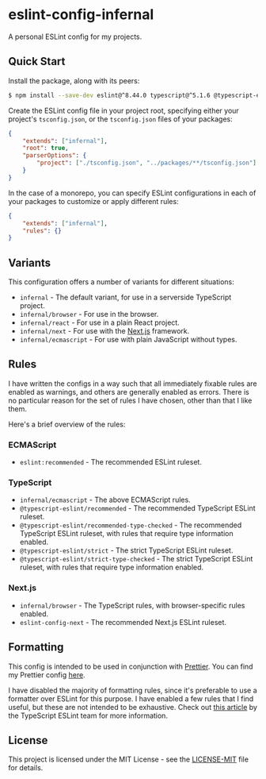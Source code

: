 # eslint-config-infernal

A personal ESLint config for my projects.

## Quick Start

Install the package, along with its peers:

```sh
$ npm install --save-dev eslint@^8.44.0 typescript@^5.1.6 @typescript-eslint/parser@^6.0.0 @typescript-eslint/parser@^6.0.0 eslint-config-infernal
```

Create the ESLint config file in your project root, specifying either your project's
`tsconfig.json`, or the `tsconfig.json` files of your packages:

```json
{
	"extends": ["infernal"],
	"root": true,
	"parserOptions": {
		"project": ["./tsconfig.json", "../packages/**/tsconfig.json"]
	}
}
```

In the case of a monorepo, you can specify ESLint configurations in each of your packages to
customize or apply different rules:

```json
{
	"extends": ["infernal"],
	"rules": {}
}
```

## Variants

This configuration offers a number of variants for different situations:

- `infernal` - The default variant, for use in a serverside TypeScript project.
- `infernal/browser` - For use in the browser.
- `infernal/react` - For use in a plain React project.
- `infernal/next` - For use with the [Next.js](https://nextjs.org/) framework.
- `infernal/ecmascript` - For use with plain JavaScript without types.

## Rules

I have written the configs in a way such that all immediately fixable rules are enabled as warnings,
and others are generally enabled as errors. There is no particular reason for the set of rules I
have chosen, other than that I like them.

Here's a brief overview of the rules:

### ECMAScript

- `eslint:recommended` - The recommended ESLint ruleset.

### TypeScript

- `infernal/ecmascript` - The above ECMAScript rules.
- `@typescript-eslint/recommended` - The recommended TypeScript ESLint ruleset.
- `@typescript-eslint/recommended-type-checked` - The recommended TypeScript ESLint ruleset, with
  rules that require type information enabled.
- `@typescript-eslint/strict` - The strict TypeScript ESLint ruleset.
- `@typescript-eslint/strict-type-checked` - The strict TypeScript ESLint ruleset, with rules that
  require type information enabled.

### Next.js

- `infernal/browser` - The TypeScript rules, with browser-specific rules enabled.
- `eslint-config-next` - The recommended Next.js ESLint ruleset.

## Formatting

This config is intended to be used in conjunction with [Prettier](https://prettier.io/). You can
find my Prettier config [here](https://github.com/kaylendog/prettier-config-infernal).

I have disabled the majority of formatting rules, since it's preferable to use a formatter over
ESLint for this purpose. I have enabled a few rules that I find useful, but these are not intended
to be exhaustive. Check out
[this article](https://typescript-eslint.io/linting/troubleshooting/formatting) by the TypeScript
ESLint team for more information.

## License

This project is licensed under the MIT License - see the
[LICENSE-MIT](https://github.com/kaylendog/eslint-config-infernal/blob/main/LICENSE-MIT) file for
details.
